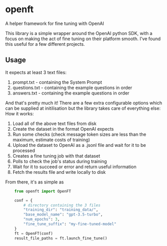 # openft
A helper framework for fine tuning with OpenAI

This library is a simple wrapper around the OpenAI python SDK, with a focus on making the act
of fine tuning on their platform smooth. I've found this useful for a few different projects.

## Usage
It expects at least 3 text files:
1. prompt.txt - containing the System Prompt
2. questions.txt - containing the example questions in order
3. answers.txt - containing the example questions in order

And that's pretty much it! There are a few extra configurable
options which can be supplied at initilisation but the library
takes care of everything else:
How it works:
1. Load all of the above text files from disk
2. Create the dataset in the format OpenAI expects
3. Run some checks (check message token sizes are less than the maximum, estimate costs of training)
4. Upload the dataset to OpenAI as a .jsonl file and wait for it to be processed
5. Creates a fine tuning job with that dataset
6. Polls to check the job's status during training
7. Wait for it to succeed or error and return useful information
8. Fetch the results file and write locally to disk

From there, it's as simple as
```python
    from openft import OpenFT

    conf = {
        # directory containing the 3 files
        "training_dir": "training_data/", 
        "base_model_name": "gpt-3.5-turbo",
        "num_epochs": 3,
        "fine_tune_suffix": "my-fine-tuned-model"
    }
    ft = OpenFT(conf)
    result_file_paths = ft.launch_fine_tune()
```
